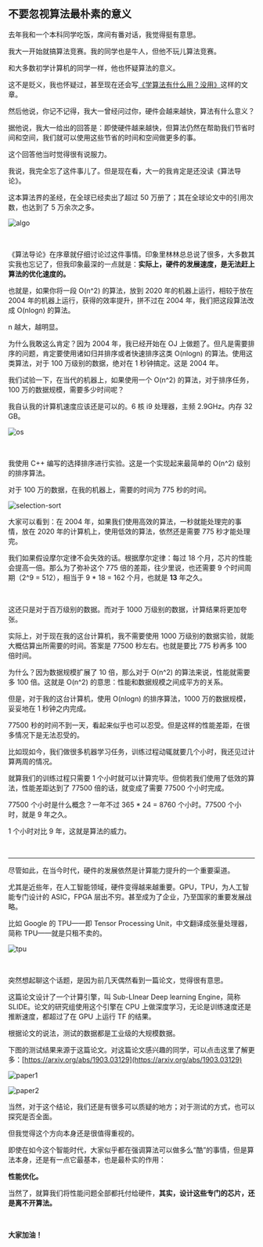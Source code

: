 ## 不要忽视算法最朴素的意义

去年我和一个本科同学吃饭，席间有番对话，我觉得挺有意思。

我大一开始就搞算法竞赛。我的同学也是牛人，但他不玩儿算法竞赛。

和大多数初学计算机的同学一样，他也怀疑算法的意义。

这不是贬义，我也怀疑过，甚至现在还会写[《学算法有什么用？没用》](../../2019/2019-03-18/)这样的文章。

然后他说，你记不记得，我大一曾经问过你，硬件会越来越快，算法有什么意义？

据他说，我大一给出的回答是：即使硬件越来越快，但算法仍然在帮助我们节省时间和空间，我们就可以使用这些节省的时间和空间做更多的事。

这个回答他当时觉得很有说服力。

我说，我完全忘了这件事儿了。但是现在看，大一的我肯定是还没读《算法导论》。

这本算法界的圣经，在全球已经卖出了超过 50 万册了；其在全球论文中的引用次数，也达到了 5 万余次之多。

![algo](algo.jpg)

<br/>

《算法导论》在序章就仔细讨论过这件事情。印象里林林总总说了很多，大多数其实我也忘记了，但我印象最深的一点就是：**实际上，硬件的发展速度，是无法赶上算法的优化速度的。**

也就是，如果你将一段 O(n^2) 的算法，放到 2020 年的机器上运行，相较于放在 2004 年的机器上运行，获得的效率提升，拼不过在 2004 年，我们把这段算法改成 O(nlogn) 的算法。

n 越大，越明显。

为什么我敢这么肯定？因为 2004 年，我已经开始在 OJ 上做题了。但凡是需要排序的问题，肯定要使用诸如归并排序或者快速排序这类 O(nlogn) 的算法。使用这类算法，对于 100 万级别的数据，绝对在 1 秒钟搞定。这是 2004 年。

我们试验一下，在当代的机器上，如果使用一个 O(n^2) 的算法，对于排序任务，100 万的数据规模，需要多少时间呢？

我自认我的计算机速度应该还是可以的。6 核 i9 处理器，主频 2.9GHz。内存 32 GB。

![os](os.png)

<br/>

我使用 C++ 编写的选择排序进行实验。这是一个实现起来最简单的 O(n^2) 级别的排序算法。

对于 100 万的数据，在我的机器上，需要的时间为 775 秒的时间。

![selection-sort](selection-sort.png)

大家可以看到：在 2004 年，如果我们使用高效的算法，一秒就能处理完的事情，放在 2020 年的计算机上，使用低效的算法，依然还是需要 775 秒才能处理完。

我们如果假设摩尔定律不会失效的话。根据摩尔定律：每过 18 个月，芯片的性能会提高一倍。那么为了弥补这个 775 倍的差距，往少里说，也还需要 9 个时间周期（2^9 = 512），相当于 9 * 18 = 162 个月，也就是 **13** 年之久。

<br/>

这还只是对于百万级别的数据。而对于 1000 万级别的数据，计算结果将更加夸张。

实际上，对于现在我的这台计算机，我不需要使用 1000 万级别的数据实验，就能大概估算出所需要的时间。答案是 77500 秒左右。也就是要比 775 秒再多 100 倍时间。

为什么？因为数据规模扩展了 10 倍，那么对于 O(n^2) 的算法来说，性能就需要多 100 倍。这就是 O(n^2) 的意思：性能和数据规模之间成平方的关系。

但是，对于我的这台计算机，使用 O(nlogn) 的排序算法，1000 万的数据规模，妥妥地在 1 秒钟之内完成。

77500 秒的时间不到一天，看起来似乎也可以忍受。但是这样的性能差距，在很多情况下是无法忍受的。

比如现如今，我们做很多机器学习任务，训练过程动辄就要几个小时，我还见过计算两周的情况。

就算我们的训练过程只需要 1 个小时就可以计算完毕。但倘若我们使用了低效的算法，性能差距达到了 77500 倍的话，就变成了需要 77500 个小时完成。

77500 个小时是什么概念？一年不过 365 * 24 = 8760 个小时。77500 个小时，就是 9 年之久。

1 个小时对比 9 年，这就是算法的威力。

<br/>

---

尽管如此，在当今时代，硬件的发展依然是计算能力提升的一个重要渠道。

尤其是近些年，在人工智能领域，硬件变得越来越重要。GPU，TPU，为人工智能专门设计的 ASIC，FPGA 层出不穷。甚至成为了企业，乃至国家的重要发展战略。

比如 Google 的 TPU——即 Tensor Processing Unit，中文翻译成张量处理器，简称 TPU——就是只租不卖的。

![tpu](tpu.jpg)

<br/>

突然想起聊这个话题，是因为前几天偶然看到一篇论文，觉得很有意思。

这篇论文设计了一个计算引擎，叫 Sub-LInear Deep learning Engine，简称 SLIDE。论文的研究组使用这个引擎在 CPU 上做深度学习，无论是训练速度还是推断速度，都超过了在 GPU 上运行 TF 的结果。

根据论文的说法，测试的数据都是工业级的大规模数据。

下图的测试结果来源于这篇论文。对这篇论文感兴趣的同学，可以点击这里了解更多：[https://arxiv.org/abs/1903.03129](https://arxiv.org/abs/1903.03129)

![paper1](paper1.png)

![paper2](paper2.png)

当然，对于这个结论，我们还是有很多可以质疑的地方；对于测试的方式，也可以探究是否全面。

但我觉得这个方向本身还是很值得重视的。

即使在如今这个智能时代，大家似乎都在强调算法可以做多么“酷”的事情，但是算法本身，还是有一点它最基本，也是最朴实的作用：

**性能优化。**

当然了，就算我们将性能问题全部都托付给硬件，**其实，设计这些专门的芯片，还是离不开算法。**

<br/>

**大家加油！**